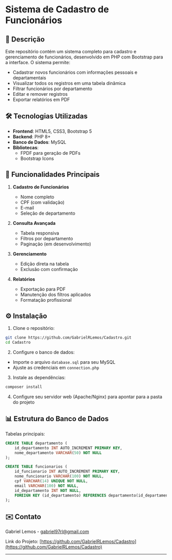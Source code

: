 # Sistema de Cadastro de Funcionários

## 📝 Descrição

Este repositório contém um sistema completo para cadastro e gerenciamento de funcionários, desenvolvido em PHP com Bootstrap para a interface. O sistema permite:

- Cadastrar novos funcionários com informações pessoais e departamentais
- Visualizar todos os registros em uma tabela dinâmica
- Filtrar funcionários por departamento
- Editar e remover registros
- Exportar relatórios em PDF

## 🛠 Tecnologias Utilizadas

- **Frontend**: HTML5, CSS3, Bootstrap 5
- **Backend**: PHP 8+
- **Banco de Dados**: MySQL
- **Bibliotecas**:
  - FPDF para geração de PDFs
  - Bootstrap Icons

## 🚀 Funcionalidades Principais

1. **Cadastro de Funcionários**
   - Nome completo
   - CPF (com validação)
   - E-mail
   - Seleção de departamento

2. **Consulta Avançada**
   - Tabela responsiva
   - Filtros por departamento
   - Paginação (em desenvolvimento)

3. **Gerenciamento**
   - Edição direta na tabela
   - Exclusão com confirmação

4. **Relatórios**
   - Exportação para PDF
   - Manutenção dos filtros aplicados
   - Formatação profissional

## ⚙️ Instalação

1. Clone o repositório:
```bash
git clone https://github.com/GabrielRLemos/Cadastro.git
cd Cadastro
```

2. Configure o banco de dados:
- Importe o arquivo `database.sql` para seu MySQL
- Ajuste as credenciais em `connection.php`

3. Instale as dependências:
```bash
composer install
```

4. Configure seu servidor web (Apache/Nginx) para apontar para a pasta do projeto

## 📊 Estrutura do Banco de Dados

Tabelas principais:
```sql
CREATE TABLE departamento (
    id_departamento INT AUTO_INCREMENT PRIMARY KEY,
    nome_departamento VARCHAR(50) NOT NULL
);

CREATE TABLE funcionarios (
    id_funcionario INT AUTO_INCREMENT PRIMARY KEY,
    nome_funcionario VARCHAR(100) NOT NULL,
    cpf VARCHAR(14) UNIQUE NOT NULL,
    email VARCHAR(100) NOT NULL,
    id_departamento INT NOT NULL,
    FOREIGN KEY (id_departamento) REFERENCES departamento(id_departamento)
);
```

## ✉️ Contato

Gabriel Lemos - [gabriel97rl@gmail.com](mailto:gabriel97rl@gmail.com)

Link do Projeto: [https://github.com/GabrielRLemos/Cadastro](https://github.com/GabrielRLemos/Cadastro)

---
